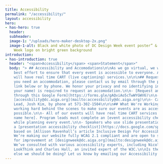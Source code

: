 ```yaml
---
title: Accessibility
permalink: "/accessibility/"
layout: accessibility
hero:
- has-hero: true
  header: 
  subheader: 
  image-1: "/uploads/hero-maker-desktop-2x.png"
  image-1-alt: Black and white photo of DC Design Week event poster” & “DC Design
    Week logo on bright green background
introduction:
- has-introduction: true
  header: "<span>Accessibility</span> <span>Statement</span>"
  body: "> ## Accessibility and Accomodations\n\nAs we go virtual, we will make our
    best effort to ensure that every event is accessible to everyone. All of our events
    will have real time CART (live captioning) services.\n\n\n## Request an Accomodation\n\nIf
    you need an accommodation, please contact us by email through the provided Google
    link below or by phone. We honor your privacy and no identifying information (i.e.
    your name) is required to request an accomodation.\n\n- [Request an accommodation
    through this Google Form](https://forms.gle/gAQviAo5cTwWYGWV6)\n\n- Email us at
    [accessbility@dc.aiga.org](mailto:accessbility@dc.aiga.org)\n\n- Call our Accessibility
    Lead, Josh Kim, by phone at 571-302-1504\n\n\n## What We're Working On\n\n\nWe’re
    working hard behind the scenes to make sure our events are as accessible and inclusiveas
    possible.\n\n- All of our events will have real time CART services through [service
    name here]. Program leads must complete an [event accessibility checklist](https://docs.google.com/spreadsheets/d/1shzlfnSArTG-DbloZYlX8OolOblKoBRh2fxzdQFjMIo/edit?usp=sharing)
    while planning every event.\n\n- Speakers who use slide presentations must complete
    a [presentation accessibility checklist](https://docs.google.com/spreadsheets/d/1lLG6J5kqcNqQxOHT7xRfPZSSyeN3FE8Dek-EFS8AyMY/edit?usp=sharing)
    based on [Allison Ravenhall’s article Inclusive Design For Accessible Presentations](https://www.smashingmagazine.com/2018/11/inclusive-design-accessible-presentations/).\n\n-
    We’re making our website fully WCAG 2.1 compliant and are open to suggestions
    for improvement at [designweek@dc.aiga.org](mailto:designweek@dc.aiga.org).\n\n-
    We’ve consulted with various accessibility experts, including Nicole Barbuto of
    LookThink and Charles Hall, an invited expert of the W3C.\n\nIs there anything
    else we should be doing? Let us know by emailing our Accessibility Team at [designweek@dc.aiga.org](mailto:designweek@dc.aiga.org). "
---
```


